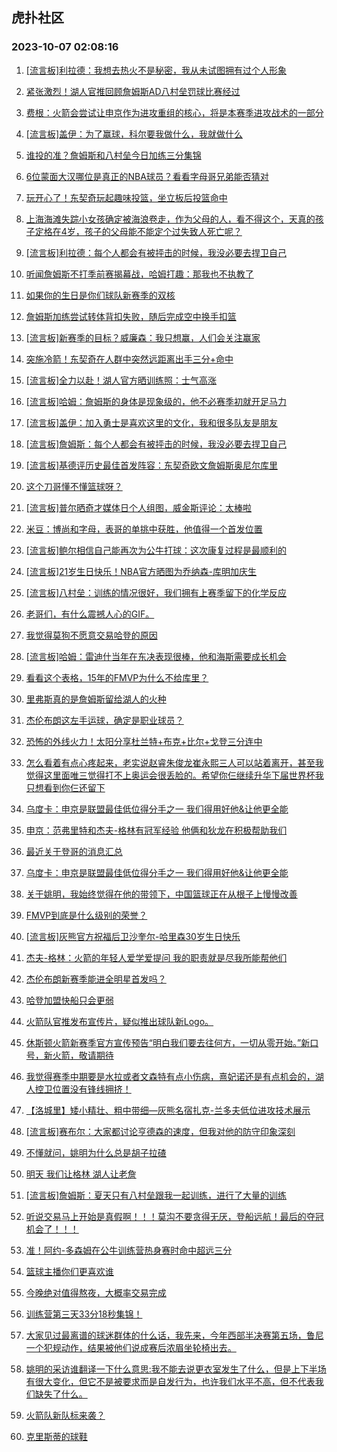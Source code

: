 ## 虎扑社区 
### 2023-10-07 02:08:16

1. [[流言板]利拉德：我想去热火不是秘密，我从未试图拥有过个人形象](https://bbs.hupu.com/62364454.html)

2. [紧张激烈！湖人官推回顾詹姆斯AD八村垒罚球比赛经过](https://bbs.hupu.com/62364878.html)

3. [费根：火箭会尝试让申京作为进攻重组的核心，将是本赛季进攻战术的一部分](https://bbs.hupu.com/62364331.html)

4. [[流言板]盖伊：为了赢球，科尔要我做什么，我就做什么](https://bbs.hupu.com/62362939.html)

5. [谁投的准？詹姆斯和八村垒今日加练三分集锦](https://bbs.hupu.com/62361495.html)

6. [6位蒙面大汉哪位是真正的NBA球员？看看字母哥兄弟能否猜对](https://bbs.hupu.com/62362805.html)

7. [玩开心了！东契奇玩起趣味投篮，坐立板后投篮命中](https://bbs.hupu.com/62364148.html)

8. [上海海滩失踪小女孩确定被海浪卷走，作为父母的人，看不得这个，天真的孩子定格在4岁，孩子的父母能不能定个过失致人死亡呢？](https://bbs.hupu.com/62360662.html)

9. [[流言板]利拉德：每个人都会有被抨击的时候，我没必要去捍卫自己](https://bbs.hupu.com/62364266.html)

10. [听闻詹姆斯不打季前赛揭幕战，哈姆打趣：那我也不执教了](https://bbs.hupu.com/62358397.html)

11. [如果你的生日是你们球队新赛季的双核](https://bbs.hupu.com/62357178.html)

12. [詹姆斯加练尝试转体背扣失败，随后完成空中换手扣篮](https://bbs.hupu.com/62357207.html)

13. [[流言板]新赛季的目标？威廉森：我只想赢，人们会关注赢家](https://bbs.hupu.com/62364164.html)

14. [突施冷箭！东契奇在人群中突然远距离出手三分+命中](https://bbs.hupu.com/62364045.html)

15. [[流言板]全力以赴！湖人官方晒训练照：士气高涨](https://bbs.hupu.com/62361159.html)

16. [[流言板]哈姆：詹姆斯的身体是现象级的，他不必赛季初就开足马力](https://bbs.hupu.com/62358779.html)

17. [[流言板]盖伊：加入勇士是喜欢这里的文化，我和很多队友是朋友](https://bbs.hupu.com/62362880.html)

18. [[流言板]詹姆斯：每个人都会有被抨击的时候，我没必要去捍卫自己](https://bbs.hupu.com/62364471.html)

19. [[流言板]基德评历史最佳首发阵容：东契奇欧文詹姆斯奥尼尔库里](https://bbs.hupu.com/62356537.html)

20. [这个刀哥懂不懂篮球呀？](https://bbs.hupu.com/62364176.html)

21. [[流言板]普尔晒奇才媒体日个人组图，威金斯评论：太棒啦](https://bbs.hupu.com/62360807.html)

22. [米豆：博尚和字母，表哥的单挑中获胜，他值得一个首发位置](https://bbs.hupu.com/62364386.html)

23. [[流言板]鲍尔相信自己能再次为公牛打球：这次康复过程是最顺利的](https://bbs.hupu.com/62365227.html)

24. [[流言板]21岁生日快乐！NBA官方晒图为乔纳森-库明加庆生](https://bbs.hupu.com/62362206.html)

25. [[流言板]八村垒：训练的情况很好，我们拥有上赛季留下的化学反应](https://bbs.hupu.com/62361690.html)

26. [老哥们，有什么震撼人心的GIF。](https://bbs.hupu.com/62356362.html)

27. [我觉得莫狗不愿意交易哈登的原因](https://bbs.hupu.com/62363964.html)

28. [[流言板]哈姆：雷迪什当年在东决表现很棒，他和海斯需要成长机会](https://bbs.hupu.com/62360020.html)

29. [看看这个表格，15年的FMVP为什么不给库里？](https://bbs.hupu.com/62365076.html)

30. [里弗斯真的是詹姆斯留给湖人的火种](https://bbs.hupu.com/62364702.html)

31. [杰伦布朗这左手运球，确定是职业球员？](https://bbs.hupu.com/62357534.html)

32. [恐怖的外线火力！太阳分享杜兰特+布克+比尔+戈登三分连中](https://bbs.hupu.com/62355843.html)

33. [怎么看着有点心疼起来，老实说赵睿朱俊龙崔永熙三人可以站着离开，甚至我觉得这里面唯三觉得打不上奥运会很丢脸的。希望你仨继续升华下届世界杯我只想看到你仨还留下](https://bbs.hupu.com/62364695.html)

34. [乌度卡：申京是联盟最佳低位得分手之一 我们得用好他&让他更全能](https://bbs.hupu.com/62363988.html)

35. [申京：范弗里特和杰夫-格林有冠军经验 他俩和狄龙在积极帮助我们](https://bbs.hupu.com/62364023.html)

36. [最近关于登哥的消息汇总](https://bbs.hupu.com/62364252.html)

37. [乌度卡：申京是联盟最佳低位得分手之一 我们得用好他&让他更全能](https://bbs.hupu.com/62365156.html)

38. [关于姚明，我始终觉得在他的带领下，中国篮球正在从根子上慢慢改善](https://bbs.hupu.com/62364674.html)

39. [FMVP到底是什么级别的荣誉？](https://bbs.hupu.com/62364321.html)

40. [[流言板]灰熊官方祝福后卫沙奎尔-哈里森30岁生日快乐](https://bbs.hupu.com/62364088.html)

41. [杰夫-格林：火箭的年轻人爱学爱提问 我的职责就是尽我所能帮他们](https://bbs.hupu.com/62364010.html)

42. [杰伦布朗新赛季能进全明星首发吗？](https://bbs.hupu.com/62364174.html)

43. [哈登加盟快船只会更弱](https://bbs.hupu.com/62364178.html)

44. [火箭队官推发布宣传片，疑似推出球队新Logo。](https://bbs.hupu.com/62365190.html)

45. [休斯顿火箭新赛季官方宣传预告“明白我们要去往何方，一切从零开始。”新口号，新火箭，敬请期待](https://bbs.hupu.com/62365030.html)

46. [我觉得赛季中期要是水拉或者文森特有点小伤病，熹妃诺还是有点机会的，湖人控卫位置没有锋线拥挤！](https://bbs.hupu.com/62365038.html)

47. [【洛城里】矮小精壮、粗中带细—灰熊名宿扎克-兰多夫低位进攻技术展示](https://bbs.hupu.com/62357115.html)

48. [[流言板]赛布尔：大家都讨论亨德森的速度，但我对他的防守印象深刻](https://bbs.hupu.com/62365250.html)

49. [不懂就问，姚明为什么总是胡子拉碴](https://bbs.hupu.com/62364980.html)

50. [明天 我们让格林 湖人让老詹](https://bbs.hupu.com/62364449.html)

51. [[流言板]詹姆斯：夏天只有八村垒跟我一起训练，进行了大量的训练](https://bbs.hupu.com/62356151.html)

52. [听说交易马上开始是真假啊！！！莫沟不要贪得无厌，登船远航！最后的夺冠机会了！！！](https://bbs.hupu.com/62364379.html)

53. [准！阿约-多森姆在公牛训练营热身赛时命中超远三分](https://bbs.hupu.com/62364064.html)

54. [篮球主播你们更喜欢谁](https://bbs.hupu.com/62364902.html)

55. [今晚绝对值得熬夜，大概率交易完成](https://bbs.hupu.com/62364676.html)

56. [训练营第三天33分18秒集锦！](https://bbs.hupu.com/62354403.html)

57. [大家见过最离谱的球迷群体的什么话，我先来，今年西部半决赛第五场，鲁尼一个犯规动作，结果被他们说成赛后浓眉坐轮椅出去。](https://bbs.hupu.com/62364306.html)

58. [姚明的采访谁翻译一下什么意思:我不能去说更衣室发生了什么，但是上下半场有很大变化，但它不是被要求而是自发行为，也许我们水平不高，但不代表我们缺失了什么。](https://bbs.hupu.com/62364372.html)

59. [火箭队新队标来袭？](https://bbs.hupu.com/62364963.html)

60. [克里斯蒂的球鞋](https://bbs.hupu.com/62363972.html)

